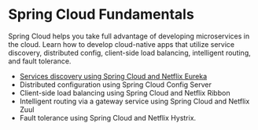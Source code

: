 # Spring Cloud Fundamentals

Spring Cloud helps you take full advantage of developing microservices in the cloud. Learn how to develop cloud-native apps that utilize service discovery, distributed config, client-side load balancing, intelligent routing, and fault tolerance.

- [Services discovery using Spring Cloud and Netflix Eureka](Documentations/01-Service-Discovery.md) 
- Distributed configuration using Spring Cloud Config Server 
- Client-side load balancing using Spring Cloud and Netflix Ribbon 
- Intelligent routing via a gateway service using Spring Cloud and Netflix Zuul
- Fault tolerance using Spring Cloud and Netflix Hystrix. 





